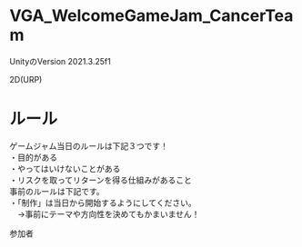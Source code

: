 # VGA_WelcomeGameJam_CancerTeam

UnityのVersion
2021.3.25f1

2D(URP)

# ルール
ゲームジャム当日のルールは下記３つです！<br>
・目的がある<br>
・やってはいけないことがある<br>
・リスクを取ってリターンを得る仕組みがあること<br>
事前のルールは下記です。<br>
・「制作」は当日から開始するようにしてください。<br>
　→事前にテーマや方向性を決めてもかまいません！<br>

参加者
